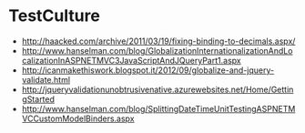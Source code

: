 TestCulture
===========

* http://haacked.com/archive/2011/03/19/fixing-binding-to-decimals.aspx/
* http://www.hanselman.com/blog/GlobalizationInternationalizationAndLocalizationInASPNETMVC3JavaScriptAndJQueryPart1.aspx
* http://icanmakethiswork.blogspot.it/2012/09/globalize-and-jquery-validate.html
* http://jqueryvalidationunobtrusivenative.azurewebsites.net/Home/GettingStarted
* http://www.hanselman.com/blog/SplittingDateTimeUnitTestingASPNETMVCCustomModelBinders.aspx
